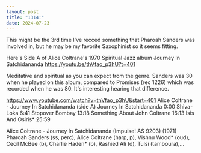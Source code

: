 ```yaml
---
layout: post
title: "1314:"
date: 2024-07-23
---
```


This might be the 3rd time I've recced something that Pharoah Sanders was involved in, but he may be my favorite Saxophinist so it seems fitting.

Here's Side A of Alice Coltrane's 1970 Spiritual Jazz album Journey In Satchidananda 
https://youtu.be/thVfao_p3hU?t=401

Meditative and spiritual as you can expect from the genre. Sanders was 30 when he played on this album, compared to Promises (rec 1226) which was recorded when he was 80. It's interesting hearing that difference.

https://www.youtube.com/watch?v=thVfao_p3hU&start=401
Alice Coltrane - Journey In Satchidananda (side A)
Journey In Satchidananda  0:00
Shiva-Loka  6:41
Stopover Bombay  13:18
Something About John Coltrane  16:13
Isis And Osiris*  25:59

Alice Coltrane - Journey In Satchidananda (Impulse! AS 9203) (1971)
Pharoah Sanders (ss, perc), Alice Coltrane (harp, p), Vishnu Wood* (oud), Cecil McBee (b), Charlie Haden* (b), Rashied Ali (d), Tulsi  (tamboura),...
